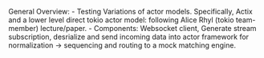 General Overview: 
    - Testing Variations of actor models. Specifically, Actix and a lower level direct tokio actor model: following Alice Rhyl (tokio team-member) lecture/paper. 
    - Components: Websocket client, Generate stream subscription, desrialize and send incoming data into actor framework for normalization -> sequencing and routing to a mock matching engine. 

